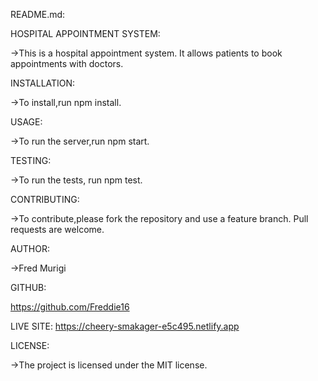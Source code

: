 README.md:

HOSPITAL APPOINTMENT SYSTEM:

->This is a hospital appointment system. It allows patients to book appointments with doctors.

INSTALLATION:

->To install,run npm install.

USAGE:

->To run the server,run npm start.

TESTING:

->To run the tests, run npm test.

CONTRIBUTING:

->To contribute,please fork the repository and use a feature branch. Pull requests are welcome.

AUTHOR:

->Fred Murigi

GITHUB:

https://github.com/Freddie16

LIVE SITE:
https://cheery-smakager-e5c495.netlify.app


LICENSE:

->The project is licensed under the MIT license.

